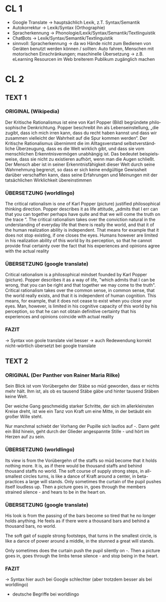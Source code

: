 # CL 1
- Google Translate -> hauptsächlich Lexik, z.T. Syntax/Semantik
- Autokorrektur -> Lexik/Syntax (Orthographie)
- Spracherkennung -> Phonologie/Lexik/Syntax/Semantik/Textlinguistik
- ChatBots -> Lexik/Syntax/Semantik/Textlinguistik
- sinnvoll: Spracherkennung -> da wo Hände nicht zum Bedienen von Geräten benutzt werden können / sollten: Auto fahren, Menschen mit motorischen Einschränkungen; maschinelle Übersetzung -> z.B. eLearning Resourcen im Web breiterem Publikum zugänglich machen

# CL 2
## TEXT 1
### ORIGINAL (Wikipedia)
Der Kritische Ratio­nalis­mus ist eine von Karl Popper (Bild) begrün­dete philo­sophi­sche Denk­rich­tung. Popper be­schreibt ihn als Lebens­einstel­lung, „die zugibt, dass ich mich irren kann, dass du recht haben kannst und dass wir zusam­men viel­leicht der Wahr­heit auf die Spur kommen werden“. Der Kritische Ratio­nalis­mus über­nimmt die im Alltags­ver­stand selbst­verständ­liche Über­zeu­gung, dass es die Welt wirk­lich gibt, und dass sie vom mensch­lichen Erkennt­nis­­vermö­gen unab­hängig ist. Das bedeu­tet beispiels­weise, dass sie nicht zu exis­tieren aufhört, wenn man die Augen schließt. Der Mensch aber ist in seiner Erkennt­nis­fähig­keit dieser Welt durch seine Wahr­neh­mung begrenzt, so dass er sich keine endgül­tige Gewiss­heit darüber verschaf­fen kann, dass seine Erfah­rungen und Meinun­gen mit der tatsäch­lichen Wirklich­keit über­ein­stim­men

### ÜBERSETZUNG (worldlingo)
The critical rationalism is one of Karl Popper (picture) justified philosophical thinking direction. Popper describes it as life attitude, „admits that I err can that you can together perhaps have quite and that we will come the truth on the trace “. The critical rationalism takes over the conviction natural in the understanding of everyday life that there is really the world, and that it of the human realization ability is independent. That means for example that it does not stop existing, if one closes the eyes. Humans however are limited in his realization ability of this world by its perception, so that he cannot provide final certainty over the fact that his experiences and opinions agree with the actual reality

### ÜBERSETZUNG (google translate)
Critical rationalism is a philosophical mindset founded by Karl Popper (picture). Popper describes it as a way of life, "which admits that I can be wrong, that you can be right and that together we may come to the truth". Critical rationalism takes over the common sense, in common sense, that the world really exists, and that it is independent of human cognition. This means, for example, that it does not cease to exist when you close your eyes. Man, however, is limited in his cognitive capacity of this world by his perception, so that he can not obtain definitive certainty that his experiences and opinions coincide with actual reality

### FAZIT
-> Syntax von goole translate viel besser
-> auch Redewendung korrekt nicht-wörtlich übersetzt bei google translate

## TEXT 2
### ORIGINAL (Der Panther von Rainer Maria Rilke)
Sein Blick ist vom Vorübergehn der Stäbe 
so müd geworden, dass er nichts mehr hält. 
Ihm ist, als ob es tausend Stäbe gäbe 
und hinter tausend Stäben keine Welt. 

Der weiche Gang geschmeidig starker Schritte, 
der sich im allerkleinsten Kreise dreht, 
ist wie ein Tanz von Kraft um eine Mitte, 
in der betäubt ein großer Wille steht. 

Nur manchmal schiebt der Vorhang der Pupille 
sich lautlos auf -. Dann geht ein Bild hinein, 
geht durch der Glieder angespannte Stille - 
und hört im Herzen auf zu sein. 

### ÜBERSETZUNG (worldlingo)
Its view is from the Vorübergehn of the staffs
so müd become that it holds nothing more. 
It is, as if there would be thousand staffs
and behind thousand staffs no world. 
The soft course of supply strong steps,
in all-smallest circles turns,
is like a dance of Kraft around a center,
in beta-practices a large will stands. 
Only sometimes the curtain of the pupil pushes
itself loudless up. Then a picture goes in,
goes through the members strained silence -
and hears to be in the heart on. 

### ÜBERSETZUNG (google translate)
His look is from the passing of the bars
become so tired that he no longer holds anything.
He feels as if there were a thousand bars
and behind a thousand bars, no world.

The soft gait of supple strong footsteps,
that turns in the smallest circle,
is like a dance of power around a middle,
in the stunned a great will stands.

Only sometimes does the curtain push the pupil
silently on -. Then a picture goes in,
goes through the limbs tense silence -
and stop being in the heart.

### FAZIT
-> Syntax hier auch bei Google schlechter (aber trotzdem besser als bei worldlingo)
- deutsche Begriffe bei worldlingo
